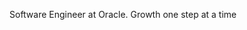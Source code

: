 Software Engineer at Oracle. Growth one step at a time
<!---
ThadsMen/ThadsMen is a ✨ special ✨ repository because its `README.md` (this file) appears on your GitHub profile.
You can click the Preview link to take a look at your changes.
--->
